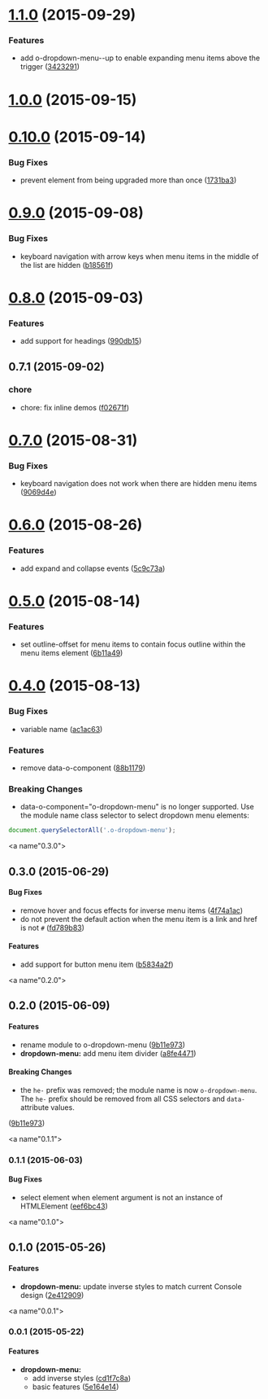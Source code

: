 <a name="1.1.0"></a>
# [1.1.0](https://github.com/Pearson-Higher-Ed/o-dropdown-menu/compare/v1.0.1...v1.1.0) (2015-09-29)


### Features

* add o-dropdown-menu--up to enable expanding menu items above the trigger ([3423291](https://github.com/Pearson-Higher-Ed/o-dropdown-menu/commit/3423291))



<a name="1.0.0"></a>
# [1.0.0](https://github.com/Pearson-Higher-Ed/o-dropdown-menu/compare/v0.10.0...v1.0.0) (2015-09-15)




<a name="0.10.0"></a>
# [0.10.0](https://github.com/Pearson-Higher-Ed/o-dropdown-menu/compare/v0.9.0...v0.10.0) (2015-09-14)


### Bug Fixes

* prevent element from being upgraded more than once ([1731ba3](https://github.com/Pearson-Higher-Ed/o-dropdown-menu/commit/1731ba3))



<a name="0.9.0"></a>
# [0.9.0](https://github.com/Pearson-Higher-Ed/o-dropdown-menu/compare/v0.8.0...v0.9.0) (2015-09-08)


### Bug Fixes

* keyboard navigation with arrow keys when menu items in the middle of the list are hidden ([b18561f](https://github.com/Pearson-Higher-Ed/o-dropdown-menu/commit/b18561f))



<a name="0.8.0"></a>
# [0.8.0](https://github.com/Pearson-Higher-Ed/o-dropdown-menu/compare/v0.7.1...v0.8.0) (2015-09-03)


### Features

* add support for headings ([990db15](https://github.com/Pearson-Higher-Ed/o-dropdown-menu/commit/990db15))



<a name="0.7.1"></a>
## 0.7.1 (2015-09-02)


### chore

* chore: fix inline demos ([f02671f](https://github.com/Pearson-Higher-Ed/o-dropdown-menu/commit/f02671f))



<a name="0.7.0"></a>
# [0.7.0](https://github.com/Pearson-Higher-Ed/o-dropdown-menu/compare/v0.6.0...v0.7.0) (2015-08-31)


### Bug Fixes

* keyboard navigation does not work when there are hidden menu items ([9069d4e](https://github.com/Pearson-Higher-Ed/o-dropdown-menu/commit/9069d4e))



<a name="0.6.0"></a>
# [0.6.0](https://github.com/Pearson-Higher-Ed/o-dropdown-menu/compare/v0.5.0...v0.6.0) (2015-08-26)


### Features

* add expand and collapse events ([5c9c73a](https://github.com/Pearson-Higher-Ed/o-dropdown-menu/commit/5c9c73a))



<a name="0.5.0"></a>
# [0.5.0](https://github.com/Pearson-Higher-Ed/o-dropdown-menu/compare/v0.4.0...v0.5.0) (2015-08-14)


### Features

* set outline-offset for menu items to contain focus outline within the menu items element ([6b11a49](https://github.com/Pearson-Higher-Ed/o-dropdown-menu/commit/6b11a49))



<a name="0.4.0"></a>
# [0.4.0](https://github.com/Pearson-Higher-Ed/o-dropdown-menu/compare/v0.3.0...v0.4.0) (2015-08-13)


### Bug Fixes

* variable name ([ac1ac63](https://github.com/Pearson-Higher-Ed/o-dropdown-menu/commit/ac1ac63))

### Features

* remove data-o-component ([88b1179](https://github.com/Pearson-Higher-Ed/o-dropdown-menu/commit/88b1179))


### Breaking Changes

* data-o-component="o-dropdown-menu" is no longer supported. Use the
module name class selector to select dropdown menu elements:
```js
document.querySelectorAll('.o-dropdown-menu');
```


<a name"0.3.0"></a>
## 0.3.0 (2015-06-29)


#### Bug Fixes

* remove hover and focus effects for inverse menu items ([4f74a1ac](https://github.com/Pearson-Higher-Ed/o-dropdown-menu/commit/4f74a1ac))
* do not prevent the default action when the menu item is a link and href is not `#` ([fd789b83](https://github.com/Pearson-Higher-Ed/o-dropdown-menu/commit/fd789b83))


#### Features

* add support for button menu item ([b5834a2f](https://github.com/Pearson-Higher-Ed/o-dropdown-menu/commit/b5834a2f))


<a name"0.2.0"></a>
## 0.2.0 (2015-06-09)


#### Features

* rename module to o-dropdown-menu ([9b11e973](https://github.com/Pearson-Higher-Ed/o-dropdown-menu/commit/9b11e973))
* **dropdown-menu:** add menu item divider ([a8fe4471](https://github.com/Pearson-Higher-Ed/o-dropdown-menu/commit/a8fe4471))


#### Breaking Changes

* the `he-` prefix was removed; the module name is now
`o-dropdown-menu`. The `he-` prefix should be removed from all CSS
selectors and `data-` attribute values.

 ([9b11e973](https://github.com/Pearson-Higher-Ed/o-dropdown-menu/commit/9b11e973))


<a name"0.1.1"></a>
### 0.1.1 (2015-06-03)


#### Bug Fixes

* select element when element argument is not an instance of HTMLElement ([eef6bc43](https://github.com/Pearson-Higher-Ed/o-dropdown-menu/commit/eef6bc43))


<a name"0.1.0"></a>
## 0.1.0 (2015-05-26)


#### Features

* **dropdown-menu:** update inverse styles to match current Console design ([2e412909](https://github.com/Pearson-Higher-Ed/o-dropdown-menu/commit/2e412909))


<a name"0.0.1"></a>
### 0.0.1 (2015-05-22)


#### Features

* **dropdown-menu:**
  * add inverse styles ([cd1f7c8a](https://github.com/Pearson-Higher-Ed/o-dropdown-menu/commit/cd1f7c8a))
  * basic features ([5e164e14](https://github.com/Pearson-Higher-Ed/o-dropdown-menu/commit/5e164e14))

